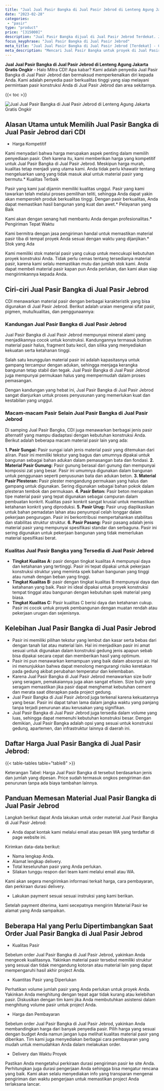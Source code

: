 ```yaml
---
title: "Jual Jual Pasir Bangka di Jual Pasir Jebrod di Lenteng Agung Jakarta Gratis Ongkir"
date: "2023-02-28"
categories:
 - "pasir"
type: "product"
price: "[315000]"
description: "Jual Pasir Bangka dijual di Jual Pasir Jebrod Terdekat. Jual Pasir Bangka ini sering dipakai dalam proyek konstruksi sebagai bahan campuran yang terpilih dan halus. Hubungi kami untuk informasi lebih lanjut."
focus_keyphrase: "Jual Pasir Bangka di Jual Pasir Jebrod"
meta_title: "Jual Jual Pasir Bangka di Jual Pasir Jebrod [Terdekat] - CDI"
meta_description: "Mencari Jual Pasir Bangka untuk proyek di Jual Pasir Jebrod? Kami memiliki Jual Pasir Bangka berkualitas untuk bahan campuran. Dapatkan penawaran terbaik sekarang."
---
```


**Jual Jual Pasir Bangka di Jual Pasir Jebrod di Lenteng Agung Jakarta Gratis Ongkir** - Halo Mitra CDI! Apa kabar? Kami adalah penyedia Jual Pasir Bangka di Jual Pasir Jebrod dan bermaksud memperkenalkan diri kepada Anda. Kami adalah penyedia pasir berkualitas tinggi yang siap melayani permintaan pasir konstruksi Anda di Jual Pasir Jebrod dan area sekitarnya.

{{< toc >}}

![Jual Jual Pasir Bangka di Jual Pasir Jebrod di Lenteng Agung Jakarta Gratis Ongkir](/images/pasir/pasir-bangunan-14.jpg)

## Alasan Utama untuk Memilih Jual Pasir Bangka di Jual Pasir Jebrod dari CDI

*   Harga Kompetitif

Kami menyadari bahwa harga merupakan aspek penting dalam memilih penyediaan pasir. Oleh karena itu, kami memberikan harga yang kompetitif untuk Jual Pasir Bangka di Jual Pasir Jebrod. Meskipun harga murah, kualitas tetap menjadi yang utama kami. Anda tidak perlu khawatir tentang mengeluarkan uang yang tidak masuk akal untuk material pasir yang bermutu.*   Kualitas Terbaik

Pasir yang kami jual dijamin memiliki kualitas unggul. Pasir yang kami tawarkan telah melalui proses pemilihan teliti, sehingga Anda dapat yakin akan memperoleh produk berkualitas tinggi. Dengan pasir berkualitas, Anda dapat memastikan hasil bangunan yang kuat dan awet.*   Pelayanan yang Baik

Kami akan dengan senang hati membantu Anda dengan profesionalitas.*   Pengiriman Tepat Waktu

Kami bermitra dengan jasa pengiriman handal untuk memastikan material pasir tiba di tempat proyek Anda sesuai dengan waktu yang dijanjikan.*   Stok yang Ada

Kami memiliki stok material pasir yang cukup untuk mencukupi kebutuhan proyek konstruksi Anda. Tidak perlu cemas tentang tersedianya material pasir, karena kami selalu memastikan mutu dan jumlah stok kami. Anda dapat membeli material pasir kapan pun Anda perlukan, dan kami akan siap mengirimkannya kepada Anda. 

## Ciri-ciri Jual Pasir Bangka di Jual Pasir Jebrod

CDI menawarkan material pasir dengan berbagai karakteristik yang bisa digunakan di Jual Pasir Jebrod. Berikut adalah uraian mengenai sifat pasir, pigmen, mutu/kualitas, dan penggunaannya:

### Kandungan Jual Pasir Bangka di Jual Pasir Jebrod

Jual Pasir Bangka di Jual Pasir Jebrod mempunyai mineral alami yang menjadikannya cocok untuk konstruksi. Kandungannya termasuk butiran material pasir halus, fragment batu kecil, dan silika yang menyediakan kekuatan serta ketahanan tinggi.

Salah satu keunggulan material pasir ini adalah kapasitasnya untuk gampang tercampur dengan adukan, sehingga menjaga kerangka bangunan tetap stabil dan tegak. Jual Pasir Bangka di Jual Pasir Jebrod juga mempunyai permukaan halus yang mempermudah dalam proses pemasangan.

Dengan kandungan yang hebat ini, Jual Pasir Bangka di Jual Pasir Jebrod sangat dianjurkan untuk proses penyusunan yang memerlukan kuat dan kestabilan yang unggul.

### Macam-macam Pasir Selain Jual Pasir Bangka di Jual Pasir Jebrod

Di samping Jual Pasir Bangka, CDI juga menawarkan berbagai jenis pasir alternatif yang mampu diadaptasi dengan kebutuhan konstruksi Anda. Berikut adalah beberapa macam material pasir lain yang ada:

**1\. Pasir Sungai:** Pasir sungai ialah jenis material pasir yang ditemukan dari aliran. Pasir ini memiliki tekstur yang bagus dan umumnya dipakai untuk bangunan sebagai bahan adukan dalam pemasangan bata dan fondasi.
**2\. Material Pasir Gunung:** Pasir gunung berasal dari gunung dan mempunyai komposisi zat yang besar. Pasir ini umumnya digunakan dalam bangunan untuk penggunaan seperti penyusunan bata dan adukan beton.
**3\. Material Pasir Plesteran:** Pasir plester mengandung permukaan yang halus dan gampang untuk digunakan. Sering digunakan sebagai bahan pokok dalam plesteran tembok dan permukaan.
**4\. Pasir Beton:** Pasir beton merupakan tipe material pasir yang tepat digunakan sebagai campuran dalam pembuatan konkrit. Kualitas pasir konkrit sangat krusial untuk memastikan ketahanan konkrit yang diproduksi.
**5\. Pasir Urug:** Pasir urug diaplikasikan untuk bahan pemadatan lahan atau penyumpal celah longgar dalam pekerjaan pengurugan. Pasir ini berkontribusi mempertahankan stabilitas dan stabilitas struktur struktur.
**6\. Pasir Pasang:** Pasir pasang adalah jenis material pasir yang mempunyai spesifikasi standar dan serbaguna. Pasir ini sering digunakan untuk pekerjaan bangunan yang tidak memerlukan material spesifikasi berat.

### Kualitas Jual Pasir Bangka yang Tersedia di Jual Pasir Jebrod

*   **Tingkat Kualitas A:** pasir dengan tingkat kualitas A mempunyai daya dan ketahanan yang tertinggi. Pasir ini tepat dipakai untuk pekerjaan konstruksi struktur yang meminta spek bahan bangunan yang tinggi atau rumah dengan beban yang tinggi.
*   **Tingkat Kualitas B:** pasir dengan tingkat kualitas B mempunyai daya dan ketahanan yang baik. Pasir ini ideal dipakai untuk proyek konstruksi tempat tinggal atau bangunan dengan kebutuhan spek material yang biasa.
*   **Tingkat Kualitas C:** Pasir kualitas C berisi daya dan ketahanan cukup. Pasir ini cocok untuk proyek pembangunan dengan muatan rendah atau pekerjaan urugan dan sejenisnya.

## Kelebihan Jual Pasir Bangka di Jual Pasir Jebrod

*   Pasir ini memiliki pilihan tekstur yang lembut dan kasar serta bebas dari dengan tanah liat atau material lain. Hal ini menjadikan pasir ini amat sesuai untuk digunakan dalam konstruksi gedung jenis apapun sebab bisa dipakai secara cepat dan memberikan hasil yang optimum.
*   Pasir ini pun menawarkan kemampuan yang baik dalam absorpsi air. Hal ini menunjukkan bahwa dapat menolong mengurangi risiko keretakan pada gedung akibat perubahan temperatur dan kelembaban.
*   Karena Jual Pasir Bangka di Jual Pasir Jebrod menawarkan size butir yang seragam, pemakaiannya juga akan sangat efisien. Size butir yang seragam memastikan jika pasir dapat menghemat kebutuhan cement dan merata saat diterapkan pada project gedung.
*   Jual Pasir Bangka di Jual Pasir Jebrod juga terkenal karena kekuatannya yang besar. Pasir ini dapat tahan lama dalam jangka waktu yang panjang tanpa terjadi penurunan atau kerusakan yang signifikan.
*   Jual Pasir Bangka di Jual Pasir Jebrod juga tersedia dalam volume yang luas, sehingga dapat memenuhi kebutuhan konstruksi besar. Dengan demikian, Jual Pasir Bangka adalah opsi yang sesuai untuk konstruksi gedung, apartemen, dan infrastruktur lainnya di daerah ini.

## Daftar Harga Jual Pasir Bangka di Jual Pasir Jebrod:

{{< table-tables table="table8" >}}

Keterangan Tabel: Harga Jual Pasir Bangka di tersebut berdasarkan jenis dan jumlah yang dipesan. Price sudah termasuk ongkos pengiriman dan penurunan tanpa ada biaya tambahan lainnya.

## Panduan Memesan Material Jual Pasir Bangka di Jual Pasir Jebrod

Langkah berikut dapat Anda lakukan untuk order material Jual Pasir Bangka di Jual Pasir Jebrod:

*   Anda dapat kontak kami melalui email atau pesan WA yang terdaftar di page website ini.

Kirimkan data-data berikut:

*   Nama lengkap Anda.
*   Alamat lengkap delivery.
*   Total keseluruhan pasir yang Anda perlukan.
*   Silakan tunggu respon dari team kami melalui email atau WA.

Kami akan segera mengirimkan informasi terkait harga, cara pembayaran, dan perkiraan durasi delivery.
*   Lakukan payment sesuai sesuai instruksi yang kami berikan.

Setelah payment diterima, kami secepatnya mengirim Material Pasir ke alamat yang Anda sampaikan.

## Beberapa Hal yang Perlu Dipertimbangkan Saat Order Jual Pasir Bangka di Jual Pasir Jebrod

*   Kualitas Pasir

Sebelum order Jual Pasir Bangka di Jual Pasir Jebrod, yakinkan Anda mengecek kualitasnya. Yakinkan material pasir tersebut memiliki struktur yang sesuai dan tidak mengandung kotoran atau material lain yang dapat mempengaruhi hasil akhir project Anda.
*   Kuantitas Pasir yang Diperlukan

Perhatikan volume jumlah pasir yang Anda perlukan untuk proyek Anda. Yakinkan Anda menghitung dengan tepat agar tidak kurang atau kelebihan pasir. Diskusikan dengan tim kami jika Anda membutuhkan asistensi dalam menghitung volume pasir untuk project Anda.
*   Harga dan Pembayaran

Sebelum order Jual Pasir Bangka di Jual Pasir Jebrod, yakinkan Anda membandingkan harga dari banyak penyedia pasir. Pilih harga yang sesuai dengan budget Anda namun jangan lupa melihat kualitas material pasir yang diberikan. Tim kami juga menyediakan berbagai cara pembayaran yang mudah untuk memudahkan Anda dalam melakukan order.
*   Delivery dan Waktu Proyek

Pastikan Anda mengetahui perkiraan durasi pengiriman pasir ke site Anda. Perhitungkan juga durasi pengerjaan Anda sehingga bisa mengatur rencana yang baik. Kami akan selalu menyediakan info yang transparan mengenai pengiriman dan waktu pengerjaan untuk memastikan project Anda terlaksana lancar.